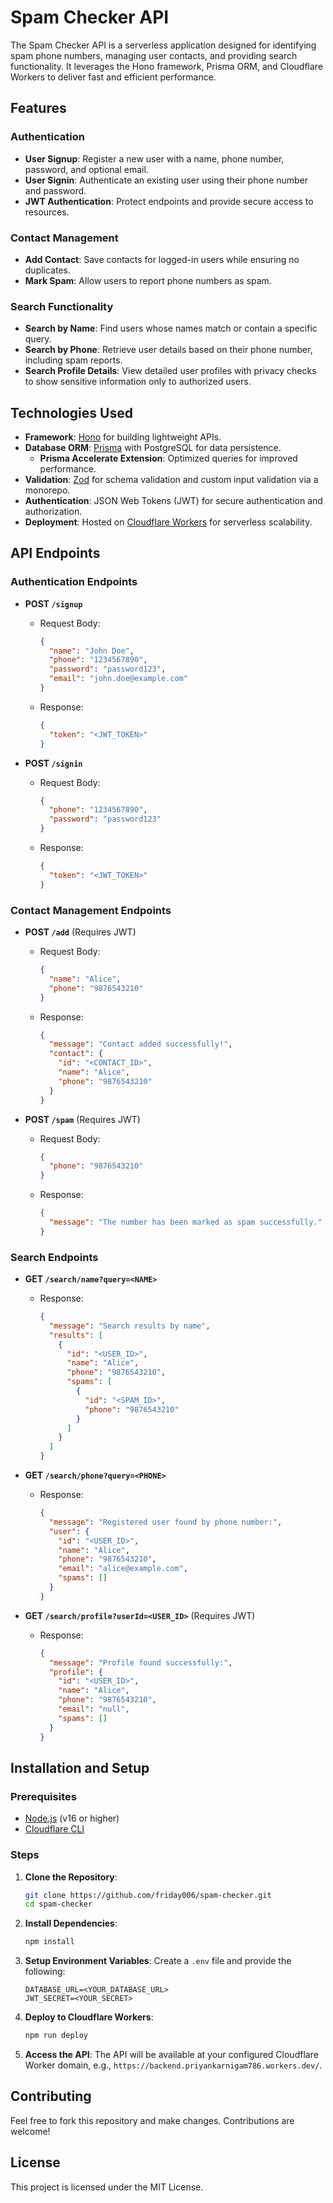 # Spam Checker API

The Spam Checker API is a serverless application designed for identifying spam phone numbers, managing user contacts, and providing search functionality. It leverages the Hono framework, Prisma ORM, and Cloudflare Workers to deliver fast and efficient performance.

## Features

### Authentication
- **User Signup**: Register a new user with a name, phone number, password, and optional email.
- **User Signin**: Authenticate an existing user using their phone number and password.
- **JWT Authentication**: Protect endpoints and provide secure access to resources.

### Contact Management
- **Add Contact**: Save contacts for logged-in users while ensuring no duplicates.
- **Mark Spam**: Allow users to report phone numbers as spam.

### Search Functionality
- **Search by Name**: Find users whose names match or contain a specific query.
- **Search by Phone**: Retrieve user details based on their phone number, including spam reports.
- **Search Profile Details**: View detailed user profiles with privacy checks to show sensitive information only to authorized users.

## Technologies Used
- **Framework**: [Hono](https://hono.dev) for building lightweight APIs.
- **Database ORM**: [Prisma](https://www.prisma.io) with PostgreSQL for data persistence.
  - **Prisma Accelerate Extension**: Optimized queries for improved performance.
- **Validation**: [Zod](https://zod.dev) for schema validation and custom input validation via a monorepo.
- **Authentication**: JSON Web Tokens (JWT) for secure authentication and authorization.
- **Deployment**: Hosted on [Cloudflare Workers](https://workers.cloudflare.com) for serverless scalability.

## API Endpoints

### Authentication Endpoints
- **POST `/signup`**
  - Request Body:
    ```json
    {
      "name": "John Doe",
      "phone": "1234567890",
      "password": "password123",
      "email": "john.doe@example.com"
    }
    ```
  - Response:
    ```json
    {
      "token": "<JWT_TOKEN>"
    }
    ```

- **POST `/signin`**
  - Request Body:
    ```json
    {
      "phone": "1234567890",
      "password": "password123"
    }
    ```
  - Response:
    ```json
    {
      "token": "<JWT_TOKEN>"
    }
    ```

### Contact Management Endpoints
- **POST `/add`** (Requires JWT)
  - Request Body:
    ```json
    {
      "name": "Alice",
      "phone": "9876543210"
    }
    ```
  - Response:
    ```json
    {
      "message": "Contact added successfully!",
      "contact": {
        "id": "<CONTACT_ID>",
        "name": "Alice",
        "phone": "9876543210"
      }
    }
    ```

- **POST `/spam`** (Requires JWT)
  - Request Body:
    ```json
    {
      "phone": "9876543210"
    }
    ```
  - Response:
    ```json
    {
      "message": "The number has been marked as spam successfully."
    }
    ```

### Search Endpoints
- **GET `/search/name?query=<NAME>`**
  - Response:
    ```json
    {
      "message": "Search results by name",
      "results": [
        {
          "id": "<USER_ID>",
          "name": "Alice",
          "phone": "9876543210",
          "spams": [
            {
              "id": "<SPAM_ID>",
              "phone": "9876543210"
            }
          ]
        }
      ]
    }
    ```

- **GET `/search/phone?query=<PHONE>`**
  - Response:
    ```json
    {
      "message": "Registered user found by phone number:",
      "user": {
        "id": "<USER_ID>",
        "name": "Alice",
        "phone": "9876543210",
        "email": "alice@example.com",
        "spams": []
      }
    }
    ```

- **GET `/search/profile?userId=<USER_ID>`** (Requires JWT)
  - Response:
    ```json
    {
      "message": "Profile found successfully:",
      "profile": {
        "id": "<USER_ID>",
        "name": "Alice",
        "phone": "9876543210",
        "email": "null",
        "spams": []
      }
    }
    ```

## Installation and Setup

### Prerequisites
- [Node.js](https://nodejs.org) (v16 or higher)
- [Cloudflare CLI](https://developers.cloudflare.com/workers/wrangler/)

### Steps
1. **Clone the Repository**:
   ```bash
   git clone https://github.com/friday006/spam-checker.git
   cd spam-checker
   ```

2. **Install Dependencies**:
   ```bash
   npm install
   ```

3. **Setup Environment Variables**:
   Create a `.env` file and provide the following:
   ```env
   DATABASE_URL=<YOUR_DATABASE_URL>
   JWT_SECRET=<YOUR_SECRET>
   ```

4. **Deploy to Cloudflare Workers**:
   ```bash
   npm run deploy
   ```

5. **Access the API**:
   The API will be available at your configured Cloudflare Worker domain, e.g., `https://backend.priyankarnigam786.workers.dev/`.

## Contributing
Feel free to fork this repository and make changes. Contributions are welcome!

## License
This project is licensed under the MIT License.

